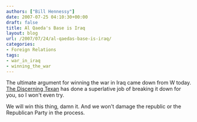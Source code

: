 ```yaml
---
authors: ["Bill Hennessy"]
date: 2007-07-25 04:10:30+00:00
draft: false
title: Al Qaeda's Base is Iraq
layout: blog
url: /2007/07/24/al-qaedas-base-is-iraq/
categories:
- Foreign Relations
tags:
- war_in_iraq
- winning_the_war
---
```


The ultimate argument for winning the war in Iraq came down from W today.  [The Discerning Texan](https://discerningtexan.blogspot.com/2007/07/big-presidential-moment-bush.html) has done a superlative job of breaking it down for you, so I won't even try.

We will win this thing, damn it.  And we won't damage the republic or the Republican Party in the process.
